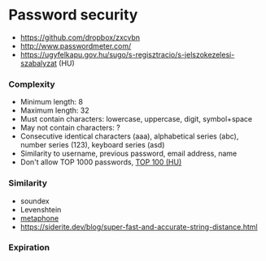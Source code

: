 # Password security

- https://github.com/dropbox/zxcvbn
- http://www.passwordmeter.com/
- https://ugyfelkapu.gov.hu/sugo/s-regisztracio/s-jelszokezelesi-szabalyzat (HU)

### Complexity

- Minimum length: 8
- Maximum length: 32
- Must contain characters: lowercase, uppercase, digit, symbol+space
- May not contain characters: ?
- Consecutive identical characters (aaa), alphabetical series (abc), number series (123), keyboard series (asd)
- Similarity to username, previous password, email address, name
- Don't allow TOP 1000 passwords,
  [TOP 100 (HU)](https://blog.crysys.hu/2013/11/hungarian-passwords-in-the-adobe-leaked-password-list/)

### Similarity

- soundex
- Levenshtein
- [metaphone](https://secure.php.net/manual/en/function.metaphone.php#39076)
- https://siderite.dev/blog/super-fast-and-accurate-string-distance.html

### Expiration
